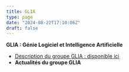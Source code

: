 ```yaml
---
title: GLIA
type: page
date: "2024-08-22T17:10:06Z"
draft: false
---
```


**GLIA : Génie Logiciel et Intelligence Artificielle**


  * [Description du groupe GLIA : disponible ici](/group/glia/)
  * **Actualités du groupe GLIA**


